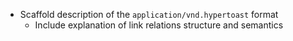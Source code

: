 * Scaffold description of the `application/vnd.hypertoast` format
    * Include explanation of link relations structure and semantics
